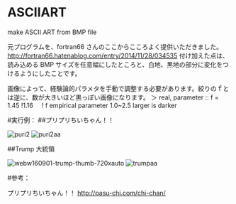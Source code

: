 # ASCIIART
make ASCII ART from BMP file

元プログラムを、fortran66 さんのここからこころよく提供いただきました。
http://fortran66.hatenablog.com/entry/2014/11/28/034535
付け加えた点は、読み込める BMP サイズを任意幅にしたところと、白地、黒地の部分に変化をつけるようにしたことです。

画像によって、経験論的パラメタを手動で調整する必要があります。絞りのｆとは逆に、数が大きいほど黒っぽい画像になります。
＞ real, parameter :: f = 1.45 !1.16      ! f empirical parameter  1.0~2.5 larger is darker

#実行例：
##プリプリちいちゃん！！ 

![puri2](https://user-images.githubusercontent.com/17177386/27517514-c6834278-5a08-11e7-8616-adff20247822.png)
![puri2aa](https://user-images.githubusercontent.com/17177386/27517492-7e0c5eda-5a08-11e7-9686-72452a86f9d3.png)

##Trump 大統領 

![webw160901-trump-thumb-720xauto](https://user-images.githubusercontent.com/17177386/27517503-a502dcf8-5a08-11e7-9121-a8652d47ce10.jpg)
![trumpaa](https://user-images.githubusercontent.com/17177386/27517499-9a604ab0-5a08-11e7-9419-78092c084b5a.png)



#参考： 

プリプリちいちゃん！！
http://pasu-chi.com/chi-chan/
